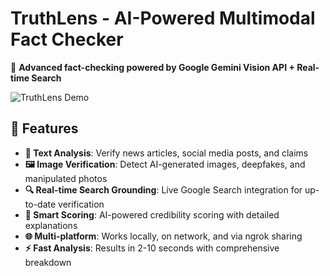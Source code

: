 # TruthLens - AI-Powered Multimodal Fact Checker

🧠 **Advanced fact-checking powered by Google Gemini Vision API + Real-time Search**

![TruthLens Demo]([https://via.placeholder.com/800x400/4285f4/ffffff?text=TruthLens+AI+Fact+Checker](https://7d37bc758c33.ngrok-free.app))

## 🌟 Features

- **📝 Text Analysis**: Verify news articles, social media posts, and claims
- **🖼️ Image Verification**: Detect AI-generated images, deepfakes, and manipulated photos
- **🔍 Real-time Search Grounding**: Live Google Search integration for up-to-date verification
- **🎯 Smart Scoring**: AI-powered credibility scoring with detailed explanations
- **🌐 Multi-platform**: Works locally, on network, and via ngrok sharing
- **⚡ Fast Analysis**: Results in 2-10 seconds with comprehensive breakdown
